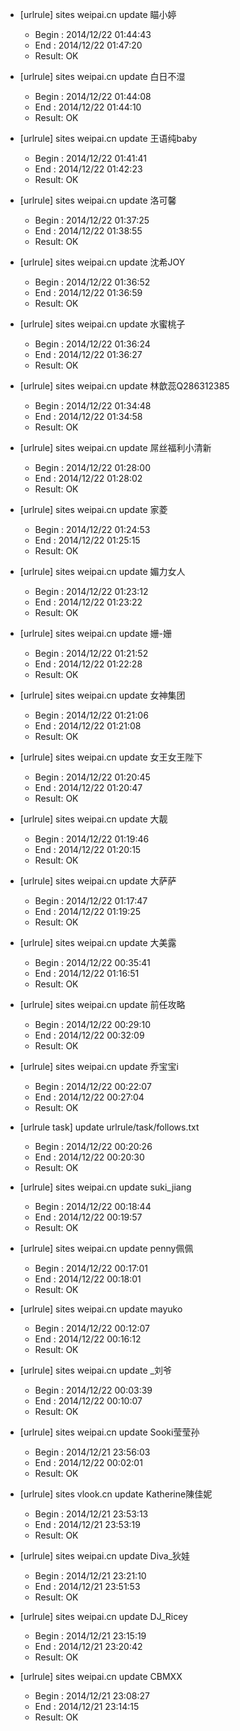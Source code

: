 * [urlrule] sites weipai.cn update 瞄小婷

    * Begin : 2014/12/22 01:44:43
    * End   : 2014/12/22 01:47:20
    * Result: OK

* [urlrule] sites weipai.cn update 白日不湿

    * Begin : 2014/12/22 01:44:08
    * End   : 2014/12/22 01:44:10
    * Result: OK

* [urlrule] sites weipai.cn update 王语纯baby

    * Begin : 2014/12/22 01:41:41
    * End   : 2014/12/22 01:42:23
    * Result: OK

* [urlrule] sites weipai.cn update 洛可馨

    * Begin : 2014/12/22 01:37:25
    * End   : 2014/12/22 01:38:55
    * Result: OK

* [urlrule] sites weipai.cn update 沈希JOY

    * Begin : 2014/12/22 01:36:52
    * End   : 2014/12/22 01:36:59
    * Result: OK

* [urlrule] sites weipai.cn update 水蜜桃子

    * Begin : 2014/12/22 01:36:24
    * End   : 2014/12/22 01:36:27
    * Result: OK

* [urlrule] sites weipai.cn update 林歆蕊Q286312385

    * Begin : 2014/12/22 01:34:48
    * End   : 2014/12/22 01:34:58
    * Result: OK

* [urlrule] sites weipai.cn update 屌丝福利小清新

    * Begin : 2014/12/22 01:28:00
    * End   : 2014/12/22 01:28:02
    * Result: OK

* [urlrule] sites weipai.cn update 家菱

    * Begin : 2014/12/22 01:24:53
    * End   : 2014/12/22 01:25:15
    * Result: OK

* [urlrule] sites weipai.cn update 媚力女人

    * Begin : 2014/12/22 01:23:12
    * End   : 2014/12/22 01:23:22
    * Result: OK

* [urlrule] sites weipai.cn update 姗-姗

    * Begin : 2014/12/22 01:21:52
    * End   : 2014/12/22 01:22:28
    * Result: OK

* [urlrule] sites weipai.cn update 女神集团

    * Begin : 2014/12/22 01:21:06
    * End   : 2014/12/22 01:21:08
    * Result: OK

* [urlrule] sites weipai.cn update 女王女王陛下

    * Begin : 2014/12/22 01:20:45
    * End   : 2014/12/22 01:20:47
    * Result: OK

* [urlrule] sites weipai.cn update 大靓

    * Begin : 2014/12/22 01:19:46
    * End   : 2014/12/22 01:20:15
    * Result: OK

* [urlrule] sites weipai.cn update 大萨萨

    * Begin : 2014/12/22 01:17:47
    * End   : 2014/12/22 01:19:25
    * Result: OK

* [urlrule] sites weipai.cn update 大美露

    * Begin : 2014/12/22 00:35:41
    * End   : 2014/12/22 01:16:51
    * Result: OK

* [urlrule] sites weipai.cn update 前任攻略

    * Begin : 2014/12/22 00:29:10
    * End   : 2014/12/22 00:32:09
    * Result: OK

* [urlrule] sites weipai.cn update 乔宝宝i

    * Begin : 2014/12/22 00:22:07
    * End   : 2014/12/22 00:27:04
    * Result: OK

* [urlrule task] update urlrule/task/follows.txt

    * Begin : 2014/12/22 00:20:26
    * End   : 2014/12/22 00:20:30
    * Result: OK

* [urlrule] sites weipai.cn update suki_jiang

    * Begin : 2014/12/22 00:18:44
    * End   : 2014/12/22 00:19:57
    * Result: OK

* [urlrule] sites weipai.cn update penny佩佩

    * Begin : 2014/12/22 00:17:01
    * End   : 2014/12/22 00:18:01
    * Result: OK

* [urlrule] sites weipai.cn update mayuko

    * Begin : 2014/12/22 00:12:07
    * End   : 2014/12/22 00:16:12
    * Result: OK

* [urlrule] sites weipai.cn update _刘爷

    * Begin : 2014/12/22 00:03:39
    * End   : 2014/12/22 00:10:07
    * Result: OK

* [urlrule] sites weipai.cn update Sooki莹莹孙

    * Begin : 2014/12/21 23:56:03
    * End   : 2014/12/22 00:02:01
    * Result: OK

* [urlrule] sites vlook.cn update Katherine陳佳妮

    * Begin : 2014/12/21 23:53:13
    * End   : 2014/12/21 23:53:19
    * Result: OK

* [urlrule] sites weipai.cn update Diva_狄娃

    * Begin : 2014/12/21 23:21:10
    * End   : 2014/12/21 23:51:53
    * Result: OK

* [urlrule] sites weipai.cn update DJ_Ricey

    * Begin : 2014/12/21 23:15:19
    * End   : 2014/12/21 23:20:42
    * Result: OK

* [urlrule] sites weipai.cn update CBMXX

    * Begin : 2014/12/21 23:08:27
    * End   : 2014/12/21 23:14:15
    * Result: OK

